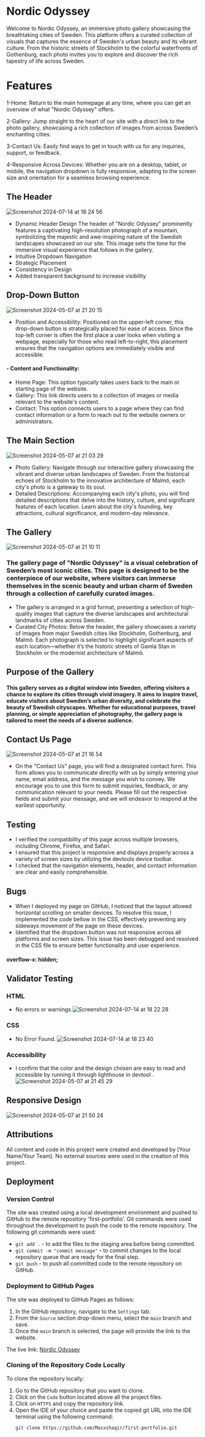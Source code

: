 
# Nordic Odyssey

Welcome to Nordic Odyssey, an immersive photo gallery showcasing the breathtaking cities of Sweden. This platform offers a curated collection of visuals that captures the essence of Sweden's urban beauty and its vibrant culture. From the historic streets of Stockholm to the colorful waterfronts of Gothenburg, each photo invites you to explore and discover the rich tapestry of life across Sweden.

# Features 
1-Home: Return to the main homepage at any time, where you can get an overview of what "Nordic Odyssey" offers.

2-Gallery: Jump straight to the heart of our site with a direct link to the photo gallery, showcasing a rich collection of images from across Sweden’s enchanting cities.

3-Contact Us: Easily find ways to get in touch with us for any inquiries, support, or feedback.

4-Responsive Across Devices: Whether you are on a desktop, tablet, or mobile, the navigation dropdown is fully responsive, adapting to the screen size and orientation for a seamless browsing experience.
## The Header
![Screenshot 2024-07-14 at 18 24 56](https://github.com/user-attachments/assets/ec3362fa-0059-4fc3-8e43-ba8fc6db961c)

- Dynamic Header Design
The header of "Nordic Odyssey" prominently features a captivating high-resolution photograph of a mountain, symbolizing the majestic and awe-inspiring nature of the Swedish landscapes showcased on our site. This image sets the tone for the immersive visual experience that follows in the gallery.
- Intuitive Dropdown Navigation
- Strategic Placement
- Consistency in Design
- Added transparent background to increase  visibility
## Drop-Down Button 
![Screenshot 2024-05-07 at 21 20 15](https://github.com/Masxshaqir/first-portfolio/assets/166545640/ce4fc919-73c0-4a33-a03d-4fa38c0fbb87)
- Position and Accessibility: Positioned on the upper-left corner, this drop-down button is strategically placed for ease of access. Since the top-left corner is often the first place a user looks when visiting a webpage, especially for those who read left-to-right, this placement ensures that the navigation options are immediately visible and accessible.
#### - Content and Functionality:
- Home Page: This option typically takes users back to the main or starting page of the website.
- Gallery: This link directs users to a collection of images or media relevant to the website's content.
- Contact: This option connects users to a page where they can find contact information or a form to reach out to the website owners or administrators.
## The Main Section
![Screenshot 2024-05-07 at 21 03 29](https://github.com/Masxshaqir/first-portfolio/assets/166545640/c1482d38-04e6-4fcd-86fb-188884af33e0)

- Photo Gallery: Navigate through our interactive gallery showcasing the vibrant and diverse urban landscapes of Sweden. From the historical echoes of Stockholm to the innovative architecture of Malmö, each city's photo is a gateway to its soul.
- Detailed Descriptions: Accompanying each city's photo, you will find detailed descriptions that delve into the history, culture, and significant features of each location. Learn about the city's founding, key attractions, cultural significance, and modern-day relevance.
## The Gallery 
![Screenshot 2024-05-07 at 21 10 11](https://github.com/Masxshaqir/first-portfolio/assets/166545640/006f6021-5df4-4a4f-bef4-f0e02e353223)
### The gallery page of "Nordic Odyssey" is a visual celebration of Sweden’s most iconic cities. This page is designed to be the centerpiece of our website, where visitors can immerse themselves in the scenic beauty and urban charm of Sweden through a collection of carefully curated images.
- The gallery is arranged in a grid format, presenting a selection of high-quality images that capture the diverse landscapes and architectural landmarks of cities across Sweden.
- Curated City Photos: Below the header, the gallery showcases a variety of images from major Swedish cities like Stockholm, Gothenburg, and Malmö. Each photograph is selected to highlight significant aspects of each location—whether it’s the historic streets of Gamla Stan in Stockholm or the modernist architecture of Malmö.

## Purpose of the Gallery
####  This gallery serves as a digital window into Sweden, offering visitors a chance to explore its cities through vivid imagery. It aims to inspire travel, educate visitors about Sweden’s urban diversity, and celebrate the beauty of Swedish cityscapes. Whether for educational purposes, travel planning, or simple appreciation of photography, the gallery page is tailored to meet the needs of a diverse audience.


## Contact Us Page
![Screenshot 2024-05-07 at 21 16 54](https://github.com/Masxshaqir/first-portfolio/assets/166545640/13410803-6bdd-4cec-abb4-8463b4b901e3)
- On the "Contact Us" page, you will find a designated contact form. This form allows you to communicate directly with us by simply entering your name, email address, and the message you wish to convey. We encourage you to use this form to submit inquiries, feedback, or any communication relevant to your needs. Please fill out the respective fields and submit your message, and we will endeavor to respond at the earliest opportunity.
## Testing 
- I verified the compatibility of this page across multiple browsers, including Chrome, Firefox, and Safari.
- I ensured that this project is responsive and displays properly across a variety of screen sizes by utilizing the devtools device toolbar.
- I checked that the navigation elements, header, and contact information are clear and easily comprehensible.

## Bugs
- When I deployed my page on GitHub, I noticed that the layout allowed horizontal scrolling on smaller devices. To resolve this issue, I implemented the code bellow in the CSS, effectively preventing any sideways movement of the page on these devices.
- Identified that the dropdown button was not responsive across all platforms and screen sizes. This issue has been debugged and resolved in the CSS file to ensure better functionality and user experience.
####  overflow-x: hidden;

## Validator Testing
### HTML 
- No errors or warnings
![Screenshot 2024-07-14 at 18 22 28](https://github.com/user-attachments/assets/03af06d8-26fd-4063-8954-3ce1ceea7340)
### CSS
- No Error Found.
![Screenshot 2024-07-14 at 18 23 40](https://github.com/user-attachments/assets/9b7865ab-cf51-4b50-9f9e-acedda5a06c3)
### Accessibility 
- I confirm that the color and the design chosen are easy to read and accessible by running it through lighthouse in devtool .
![Screenshot 2024-05-07 at 21 45 29](https://github.com/Masxshaqir/first-portfolio/assets/166545640/a7f3ff0f-171e-494c-b34d-cc7e61a31160)

## Responsive Design 
![Screenshot 2024-05-07 at 21 50 24](https://github.com/Masxshaqir/first-portfolio/assets/166545640/b3f4c39c-90d5-42f4-a727-500b317eb3d7)

## Attributions

All content and code in this project were created and developed by [Your Name/Your Team]. No external sources were used in the creation of this project.


## Deployment

### Version Control

The site was created using a local development environment and pushed to GitHub to the remote repository 'first-portfolio'.
Git commands were used throughout the development to push the code to the remote repository. The following git commands were used:
- `git add .` - to add the files to the staging area before being committed.
- `git commit -m "commit message"` - to commit changes to the local repository queue that are ready for the final step.
- `git push` - to push all committed code to the remote repository on GitHub.

### Deployment to GitHub Pages

The site was deployed to GitHub Pages as follows:
1. In the GitHub repository, navigate to the `Settings` tab.
2. From the `Source` section drop-down menu, select the `main` branch and save.
3. Once the `main` branch is selected, the page will provide the link to the website.
   
The live link: [Nordic Odyssey](https://masxshaqir.github.io/first-portfolio/)

### Cloning of the Repository Code Locally

To clone the repository locally:
1. Go to the GitHub repository that you want to clone.
2. Click on the `Code` button located above all the project files.
3. Click on `HTTPS` and copy the repository link.
4. Open the IDE of your choice and paste the copied git URL into the IDE terminal using the following command:
   ```bash
   git clone https://github.com/Masxshaqir/first-portfolio.git